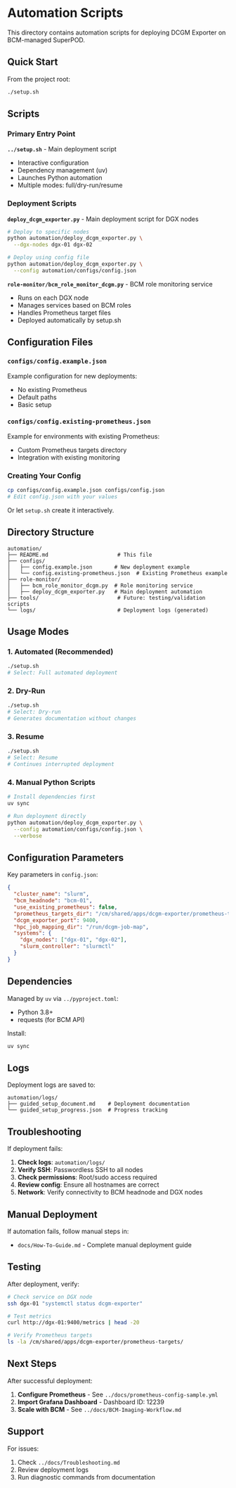# Automation Scripts

This directory contains automation scripts for deploying DCGM Exporter on BCM-managed SuperPOD.

## Quick Start

From the project root:
```bash
./setup.sh
```

## Scripts

### Primary Entry Point

**`../setup.sh`** - Main deployment script
- Interactive configuration
- Dependency management (uv)
- Launches Python automation
- Multiple modes: full/dry-run/resume

### Deployment Scripts

**`deploy_dcgm_exporter.py`** - Main deployment script for DGX nodes
```bash
# Deploy to specific nodes
python automation/deploy_dcgm_exporter.py \
  --dgx-nodes dgx-01 dgx-02

# Deploy using config file
python automation/deploy_dcgm_exporter.py \
  --config automation/configs/config.json
```

**`role-monitor/bcm_role_monitor_dcgm.py`** - BCM role monitoring service
- Runs on each DGX node
- Manages services based on BCM roles
- Handles Prometheus target files
- Deployed automatically by setup.sh

## Configuration Files

### `configs/config.example.json`
Example configuration for new deployments:
- No existing Prometheus
- Default paths
- Basic setup

### `configs/config.existing-prometheus.json`
Example for environments with existing Prometheus:
- Custom Prometheus targets directory
- Integration with existing monitoring

### Creating Your Config

```bash
cp configs/config.example.json configs/config.json
# Edit config.json with your values
```

Or let `setup.sh` create it interactively.

## Directory Structure

```
automation/
├── README.md                      # This file
├── configs/
│   ├── config.example.json       # New deployment example
│   └── config.existing-prometheus.json  # Existing Prometheus example
├── role-monitor/
│   ├── bcm_role_monitor_dcgm.py  # Role monitoring service
│   ├── deploy_dcgm_exporter.py   # Main deployment automation
├── tools/                         # Future: testing/validation scripts
└── logs/                          # Deployment logs (generated)
```

## Usage Modes

### 1. Automated (Recommended)
```bash
./setup.sh
# Select: Full automated deployment
```

### 2. Dry-Run
```bash
./setup.sh
# Select: Dry-run
# Generates documentation without changes
```

### 3. Resume
```bash
./setup.sh
# Select: Resume
# Continues interrupted deployment
```

### 4. Manual Python Scripts
```bash
# Install dependencies first
uv sync

# Run deployment directly
python automation/deploy_dcgm_exporter.py \
  --config automation/configs/config.json \
  --verbose
```

## Configuration Parameters

Key parameters in `config.json`:

```json
{
  "cluster_name": "slurm",
  "bcm_headnode": "bcm-01",
  "use_existing_prometheus": false,
  "prometheus_targets_dir": "/cm/shared/apps/dcgm-exporter/prometheus-targets",
  "dcgm_exporter_port": 9400,
  "hpc_job_mapping_dir": "/run/dcgm-job-map",
  "systems": {
    "dgx_nodes": ["dgx-01", "dgx-02"],
    "slurm_controller": "slurmctl"
  }
}
```

## Dependencies

Managed by `uv` via `../pyproject.toml`:
- Python 3.8+
- requests (for BCM API)

Install:
```bash
uv sync
```

## Logs

Deployment logs are saved to:
```
automation/logs/
├── guided_setup_document.md    # Deployment documentation
└── guided_setup_progress.json  # Progress tracking
```

## Troubleshooting

If deployment fails:

1. **Check logs**: `automation/logs/`
2. **Verify SSH**: Passwordless SSH to all nodes
3. **Check permissions**: Root/sudo access required
4. **Review config**: Ensure all hostnames are correct
5. **Network**: Verify connectivity to BCM headnode and DGX nodes

## Manual Deployment

If automation fails, follow manual steps in:
- `docs/How-To-Guide.md` - Complete manual deployment guide

## Testing

After deployment, verify:

```bash
# Check service on DGX node
ssh dgx-01 "systemctl status dcgm-exporter"

# Test metrics
curl http://dgx-01:9400/metrics | head -20

# Verify Prometheus targets
ls -la /cm/shared/apps/dcgm-exporter/prometheus-targets/
```

## Next Steps

After successful deployment:

1. **Configure Prometheus** - See `../docs/prometheus-config-sample.yml`
2. **Import Grafana Dashboard** - Dashboard ID: 12239
3. **Scale with BCM** - See `../docs/BCM-Imaging-Workflow.md`

## Support

For issues:
1. Check `../docs/Troubleshooting.md`
2. Review deployment logs
3. Run diagnostic commands from documentation

